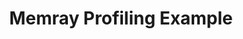 ---
title: Memray Profiling Example
weight: 1
variants: +flyte -serverless -byoc -selfmanaged
layout: py_example
example_file: /external/unionai-examples/flyte-integrations/flytekit-plugins/memray_plugin/memray_plugin/memray_example.py
---